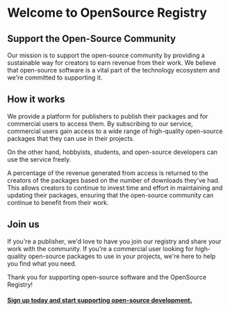 # Welcome to OpenSource Registry

## Support the Open-Source Community

Our mission is to support the open-source community by providing a sustainable way for creators to earn revenue from their work. We believe that open-source software is a vital part of the technology ecosystem and we're committed to supporting it.

## How it works

We provide a platform for publishers to publish their packages and for commercial users to access them. By subscribing to our service, commercial users gain access to a wide range of high-quality open-source packages that they can use in their projects. 

On the other hand, hobbyists, students, and open-source developers can use the service freely.

A percentage of the revenue generated from access is returned to the creators of the packages based on the number of downloads they've had. This allows creators to continue to invest time and effort in maintaining and updating their packages, ensuring that the open-source community can continue to benefit from their work.

## Join us

If you're a publisher, we'd love to have you join our registry and share your work with the community. If you're a commercial user looking for high-quality open-source packages to use in your projects, we're here to help you find what you need.

Thank you for supporting open-source software and the OpenSource Registry!

#### [Sign up today and start supporting open-source development.](https://opensourceregistry.com)
